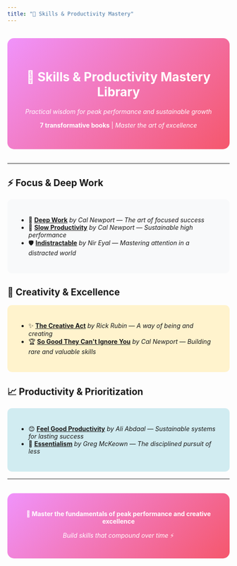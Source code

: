 ```yaml
---
title: "🚀 Skills & Productivity Mastery"
---
```


<div style="text-align: center; margin: 2rem 0; padding: 2rem; background: linear-gradient(135deg, #f093fb 0%, #f5576c 100%); border-radius: 15px; color: white;">

# 🚀 Skills & Productivity Mastery Library

*Practical wisdom for peak performance and sustainable growth*

**7 transformative books** | *Master the art of excellence*

</div>

---

## ⚡ Focus & Deep Work

<div style="background: #f8f9fa; padding: 1.5rem; border-radius: 10px; margin: 1rem 0;">

- 🎯 [**Deep Work**](./deep_work-cal_newport) *by Cal Newport* — *The art of focused success*
- 🐌 [**Slow Productivity**](./slow_productivity-cal_newport) *by Cal Newport* — *Sustainable high performance*
- 🛡️ [**Indistractable**](./indistractable-nir_eyal) *by Nir Eyal* — *Mastering attention in a distracted world*

</div>

## 🎨 Creativity & Excellence

<div style="background: #fff3cd; padding: 1.5rem; border-radius: 10px; margin: 1rem 0;">

- ✨ [**The Creative Act**](./the_creative_act-rick-rubin) *by Rick Rubin* — *A way of being and creating*
- 🏆 [**So Good They Can't Ignore You**](./so_good_cant_ignore_you-cal_newport) *by Cal Newport* — *Building rare and valuable skills*

</div>

## 📈 Productivity & Prioritization

<div style="background: #d1ecf1; padding: 1.5rem; border-radius: 10px; margin: 1rem 0;">

- 😊 [**Feel Good Productivity**](./feel_good_productivity-ali_abdaal) *by Ali Abdaal* — *Sustainable systems for lasting success*
- 🎯 [**Essentialism**](./essentialism-greg_mckeown) *by Greg McKeown* — *The disciplined pursuit of less*

</div>

---

<div style="text-align: center; margin: 2rem 0; padding: 1.5rem; background: linear-gradient(135deg, #f093fb 0%, #f5576c 100%); border-radius: 15px; color: white;">

**🎯 Master the fundamentals of peak performance and creative excellence**

*Build skills that compound over time* ⚡

</div>
